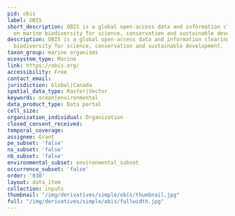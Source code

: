 ```yaml
---
pid: obis
label: OBIS
short_description: OBIS is a global open-access data and information clearing-house
  on marine biodiversity for science, conservation and sustainable development.
description: OBIS is a global open-access data and information clearing-house on marine
  biodiversity for science, conservation and sustainable development.
taxon_group: marine organisms
ecosystem_type: Marine
link: https://obis.org/
accessibility: Free
contact_email: 
jurisdiction: Global|Canada
spatial_data_type: Raster|Vector
keywords: ocean|environmental
data_product_type: Data portal
cell_size: 
organization_individual: Organization
closed_consent_received: 
temporal_coverage: 
assignee: Grant
pe_subset: 'false'
ns_subset: 'false'
nb_subset: 'false'
environmental_subset: environmental_subset
occurrence_subset: 'false'
order: '038'
layout: data_item
collection: inputs
thumbnail: "/img/derivatives/simple/obis/thumbnail.jpg"
full: "/img/derivatives/simple/obis/fullwidth.jpg"
---
```

